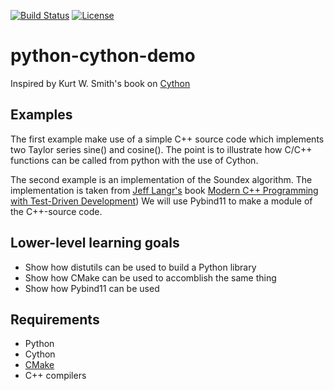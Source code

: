 [![Build Status](https://travis-ci.org/bast/python-cffi-demo.svg?branch=master)](https://travis-ci.org/bast/python-cffi-demo/builds)
[![License](https://img.shields.io/badge/license-%20MPL--v2.0-blue.svg)](../master/LICENSE)


# python-cython-demo

Inspired by Kurt W. Smith's book on [Cython](http://shop.oreilly.com/product/0636920033431.do)

## Examples

The first example make use of a simple C++ source code which implements two Taylor
series sine() and cosine(). The point is to illustrate how C/C++ functions
can be called from python with the use of Cython.

The second example is an implementation of the Soundex algorithm. The implementation
is taken from [Jeff Langr's](http://langrsoft.com/about/) book
[Modern C++ Programming with Test-Driven Development](http://pragprog.com/book/lotdd/modern-c-programming-with-test-driven-development))
We will use Pybind11 to make a module of the C++-source code.

## Lower-level learning goals

- Show how distutils can be used to build a Python library
- Show how CMake can be used to accomblish the same thing
- Show how Pybind11 can be used

## Requirements

- Python
- Cython
- [CMake](https://cmake.org/download/)
- C++ compilers



